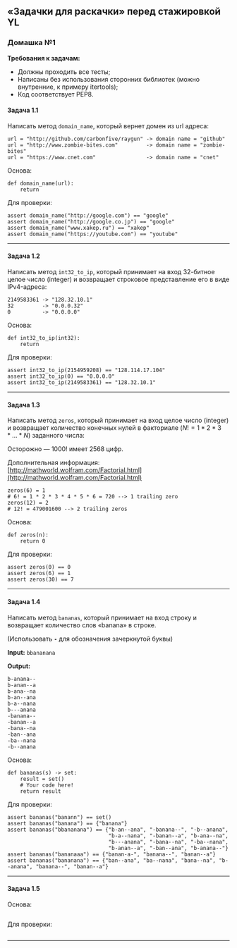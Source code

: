 ## &laquo;Задачки для раскачки&raquo; перед стажировкой YL ##

### Домашка №1 ###

**Требования к задачам:**

- Должны проходить все тесты;
- Написаны без использования сторонних библиотек (можно внутренние, к примеру
itertools);
- Код соответствует PEP8.


#### Задача 1.1 ####

Написать метод `domain_name`, который вернет домен из url адреса:

```text
url = "http://github.com/carbonfive/raygun" -> domain name = "github"
url = "http://www.zombie-bites.com"         -> domain name = "zombie-bites"
url = "https://www.cnet.com"                -> domain name = "cnet"
```

Основа:

```text
def domain_name(url):
    return
```

Для проверки:

```text
assert domain_name("http://google.com") == "google"
assert domain_name("http://google.co.jp") == "google"
assert domain_name("www.xakep.ru") == "xakep"
assert domain_name("https://youtube.com") == "youtube"
```

----

#### Задача 1.2 ####

Написать метод `int32_to_ip`, который принимает на вход 32-битное целое число
(integer) и возвращает строковое представление его в виде IPv4-адреса:

```text
2149583361 -> "128.32.10.1"
32         -> "0.0.0.32"
0          -> "0.0.0.0"
```

Основа:

```text
def int32_to_ip(int32):
    return
```

Для проверки:

```text
assert int32_to_ip(2154959208) == "128.114.17.104"
assert int32_to_ip(0) == "0.0.0.0"
assert int32_to_ip(2149583361) == "128.32.10.1"
```

----

#### Задача 1.3 ####

Написать метод `zeros`, который принимает на вход целое число (integer) и
возвращает количество конечных нулей в факториале ($N!=1*2*3*...*N$) заданного числа:

Осторожно&nbsp;&mdash; 1000! имеет 2568 цифр.

Дополнительная информация: [http://mathworld.wolfram.com/Factorial.html](http://mathworld.wolfram.com/Factorial.html)

```text
zeros(6) = 1
# 6! = 1 * 2 * 3 * 4 * 5 * 6 = 720 --> 1 trailing zero
zeros(12) = 2
# 12! = 479001600 --> 2 trailing zeros
```

Основа:

```text
def zeros(n):
    return 0
```

Для проверки:

```text
assert zeros(0) == 0
assert zeros(6) == 1
assert zeros(30) == 7
```

----

#### Задача 1.4 ####

Написать метод `bananas`, который принимает на вход строку и возвращает
количество слов &laquo;banana&raquo; в строке.

(Использовать **`-`** для обозначения зачеркнутой буквы)

**Input:** `bbananana`

**Output:**

```text
b-anana--
b-anan--a
b-ana--na
b-an--ana
b-a--nana
b---anana
-banana--
-banan--a
-bana--na
-ban--ana
-ba--nana
-b--anana
```

Основа:

```text
def bananas(s) -> set:
    result = set()
    # Your code here!
    return result
```

Для проверки:

```text
assert bananas("banann") == set()
assert bananas("banana") == {"banana"}
assert bananas("bbananana") == {"b-an--ana", "-banana--", "-b--anana",
                                "b-a--nana", "-banan--a", "b-ana--na",
                                "b---anana", "-bana--na", "-ba--nana",
                                "b-anan--a", "-ban--ana", "b-anana--"}
assert bananas("bananaaa") == {"banan-a-", "banana--", "banan--a"}
assert bananas("bananana") == {"ban--ana", "ba--nana", "bana--na", "b--anana", "banana--", "banan--a"}
```

----

#### Задача 1.5 ####

Основа:

```text
```

Для проверки:

```text
```

----
